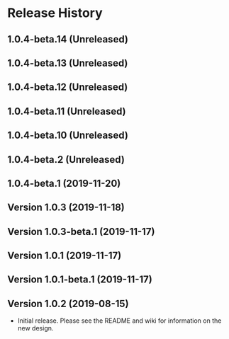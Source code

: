 # Release History

## 1.0.4-beta.14 (Unreleased)


## 1.0.4-beta.13 (Unreleased)


## 1.0.4-beta.12 (Unreleased)


## 1.0.4-beta.11 (Unreleased)


## 1.0.4-beta.10 (Unreleased)


## 1.0.4-beta.2 (Unreleased)

## 1.0.4-beta.1 (2019-11-20)

## Version 1.0.3 (2019-11-18)

## Version 1.0.3-beta.1 (2019-11-17)

## Version 1.0.1 (2019-11-17)

## Version 1.0.1-beta.1 (2019-11-17)

## Version 1.0.2 (2019-08-15)
- Initial release. Please see the README and wiki for information on the new design.
